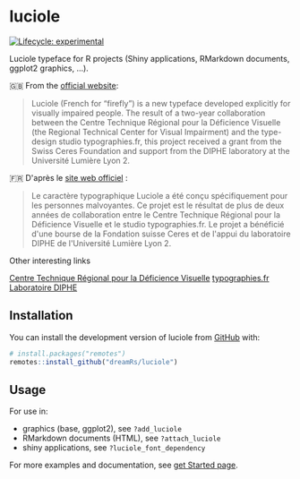 # luciole

<!-- badges: start -->
[![Lifecycle: experimental](https://img.shields.io/badge/lifecycle-experimental-orange.svg)](https://lifecycle.r-lib.org/articles/stages.html#experimental)
<!-- badges: end -->

Luciole typeface for R projects (Shiny applications, RMarkdown
documents, ggplot2 graphics, …).

:gb: From the [official website](https://luciole-vision.com/luciole-en.html):

> Luciole (French for “firefly”) is a new typeface developed explicitly
> for visually impaired people. The result of a two-year collaboration
> between the Centre Technique Régional pour la Déficience Visuelle (the
> Regional Technical Center for Visual Impairment) and the type-design
> studio typographies.fr, this project received a grant from the Swiss
> Ceres Foundation and support from the DIPHE laboratory at the
> Université Lumière Lyon 2.

:fr: D'après le [site web officiel](https://luciole-vision.com/index.html) :

> Le caractère typographique Luciole a été conçu spécifiquement pour les personnes malvoyantes. Ce projet est le résultat de plus de deux années de collaboration entre le Centre Technique Régional pour la Déficience Visuelle et le studio typographies.fr. Le projet a bénéficié d'une bourse de la Fondation suisse Ceres et de l'appui du laboratoire DIPHE de l'Université Lumière Lyon 2.


Other interesting links

[Centre Technique Régional pour la Déficience Visuelle](http://www.ctrdv.fr/)
[typographies.fr](http://www.typographies.fr/)
[Laboratoire DIPHE](https://diphe.univ-lyon2.fr/)



## Installation

You can install the development version of luciole from
[GitHub](https://github.com/dreamRs/luciole) with:

```r
# install.packages("remotes")
remotes::install_github("dreamRs/luciole")
```

## Usage

For use in:

* graphics (base, ggplot2), see `?add_luciole`
* RMarkdown documents (HTML), see `?attach_luciole`
* shiny applications, see `?luciole_font_dependency`

For more examples and documentation, see [get Started page](https://dreamrs.github.io/luciole/articles/luciole.html).


